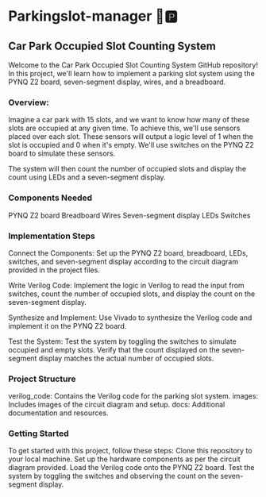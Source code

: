 # Parkingslot-manager 🚗🅿️

## Car Park Occupied Slot Counting System
Welcome to the Car Park Occupied Slot Counting System GitHub repository! In this project, we'll learn how to implement a parking slot system using the PYNQ Z2 board, seven-segment display, wires, and a breadboard.

### Overview:
Imagine a car park with 15 slots, and we want to know how many of these slots are occupied at any given time. To achieve this, we'll use sensors placed over each slot. These sensors will output a logic level of 1 when the slot is occupied and 0 when it's empty. We'll use switches on the PYNQ Z2 board to simulate these sensors.

The system will then count the number of occupied slots and display the count using LEDs and a seven-segment display.

### Components Needed
PYNQ Z2 board
Breadboard
Wires
Seven-segment display
LEDs
Switches

### Implementation Steps
Connect the Components: Set up the PYNQ Z2 board, breadboard, LEDs, switches, and seven-segment display according to the circuit diagram provided in the project files.

Write Verilog Code: Implement the logic in Verilog to read the input from switches, count the number of occupied slots, and display the count on the seven-segment display.

Synthesize and Implement: Use Vivado  to synthesize the Verilog code and implement it on the PYNQ Z2 board.

Test the System: Test the system by toggling the switches to simulate occupied and empty slots. Verify that the count displayed on the seven-segment display matches the actual number of occupied slots.

### Project Structure
verilog_code: Contains the Verilog code for the parking slot system.
images: Includes images of the circuit diagram and setup.
docs: Additional documentation and resources.

### Getting Started
To get started with this project, follow these steps:
Clone this repository to your local machine.
Set up the hardware components as per the circuit diagram provided.
Load the Verilog code onto the PYNQ Z2 board.
Test the system by toggling the switches and observing the count on the seven-segment display.
